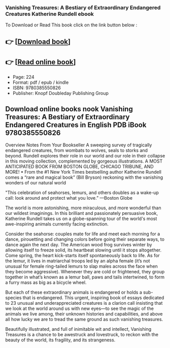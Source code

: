 ### Vanishing Treasures: A Bestiary of Extraordinary Endangered Creatures Katherine Rundell ebook

To Download or Read This book click on the link button below :

## 👉  [**[Download book](http://filesbooks.info/download.php?group=book&from=github.com&id=720868&lnk=1081 "Download book")**]

## 👉  [**[Read online book](http://filesbooks.info/download.php?group=book&from=github.com&id=720868&lnk=1081 "Read online book")**]


* Page: 224
* Format: pdf / epub / kindle
* ISBN: 9780385550826
* Publisher: Knopf Doubleday Publishing Group



## Download online books nook Vanishing Treasures: A Bestiary of Extraordinary Endangered Creatures in English PDB iBook 9780385550826


Overview
Notes From Your Bookseller A sweeping survey of tragically endangered creatures, from wombats to wolves, seals to storks and beyond. Rundell explores their role in our world and our role in their collapse in this moving collection, complemented by gorgeous illustrations. A MOST ANTICIPATED BOOK FROM BOSTON GLOBE, CHICAGO TRIBUNE, AND MORE! • From the #1 New York Times bestselling author Katherine Rundell comes a “rare and magical book” (Bill Bryson) reckoning with the vanishing wonders of our natural world
 

 &quot;This celebration of seahorses, lemurs, and others doubles as a wake-up call: look around and protect what you love.” —Boston Globe
 
 The world is more astonishing, more miraculous, and more wonderful than our wildest imaginings. In this brilliant and passionately persuasive book, Katherine Rundell takes us on a globe-spanning tour of the world&#039;s most awe-inspiring animals currently facing extinction.
 
 Consider the seahorse: couples mate for life and meet each morning for a dance, pirouetting and changing colors before going their separate ways, to dance again the next day. The American wood frog survives winter by allowing itself to freeze solid, its heartbeat slowing until it stops altogether. Come spring, the heart kick-starts itself spontaneously back to life. As for the lemur, it lives in matriarchal troops led by an alpha female (it’s not unusual for female ring-tailed lemurs to slap males across the face when they become aggressive). Whenever they are cold or frightened, they group together in what’s known as a lemur ball, paws and tails intertwined, to form a furry mass as big as a bicycle wheel.
 
 But each of these extraordinary animals is endangered or holds a sub-species that is endangered. This urgent, inspiring book of essays dedicated to 23 unusual and underappreciated creatures is a clarion call insisting that we look at the world around us with new eyes—to see the magic of the animals we live among, their unknown histories and capabilities, and above all how lucky we are to tread the same ground as such vanishing treasures.
 
 Beautifully illustrated, and full of inimitable wit and intellect, Vanishing Treasures is a chance to be awestruck and lovestruck, to reckon with the beauty of the world, its fragility, and its strangeness.



